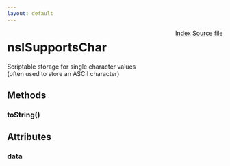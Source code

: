 ```yaml
---
layout: default
---
```

<div class='links' style='float:right'><a href="../index.html">Index</a>
<a href="http://dxr.mozilla.org/mozilla-central/source/xpcom/ds/nsISupportsPrimitives.idl">Source file</a>
</div>

# nsISupportsChar #
  
Scriptable storage for single character values  
(often used to store an ASCII character)  
  

## Methods ##

### toString() ###

## Attributes ##

### data ###
